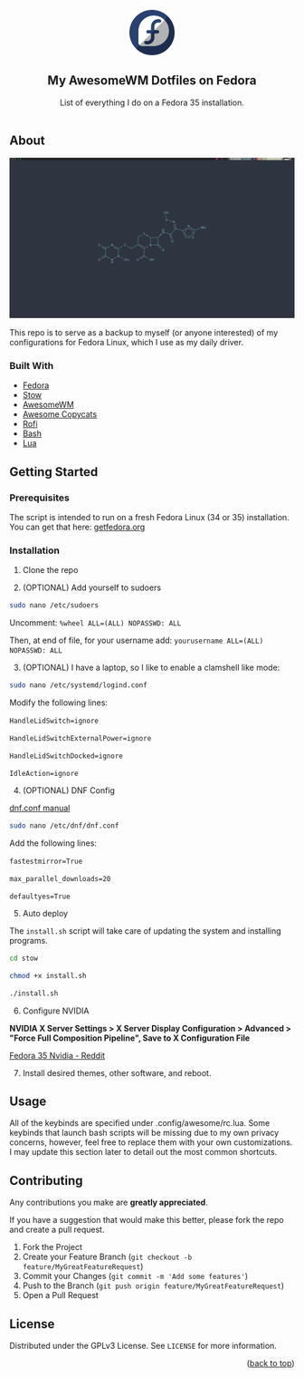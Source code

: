 <div id="top"></div>

<!-- HEADER -->
<br />
<div align="center">
    <img src="images/logo.png" alt="Logo" width="80" height="80">

  <h2 align="center">My AwesomeWM Dotfiles on Fedora</h2>

  <p align="center">
    List of everything I do on a Fedora 35 installation.
    <br />
    <br />
  </p>
</div>

<!-- ABOUT -->
## About

![](images/screenshot.png)

This repo is to serve as a backup to myself (or anyone interested) of my configurations for Fedora Linux, which I use as my daily driver. 

### Built With

* [Fedora](https://getfedora.org/)
* [Stow](https://www.gnu.org/software/stow/)
* [AwesomeWM](https://awesomewm.org/)
* [Awesome Copycats](https://github.com/lcpz/awesome-copycats)
* [Rofi](https://wiki.archlinux.org/title/Rofi)
* [Bash](https://www.gnu.org/software/bash/)
* [Lua](https://www.lua.org/)

<!-- GETTING STARTED -->
## Getting Started

### Prerequisites

The script is intended to run on a fresh Fedora Linux (34 or 35) installation. You can get that here: [getfedora.org](https://getfedora.org/)

### Installation

1. Clone the repo

2. (OPTIONAL) Add yourself to sudoers

```bash
sudo nano /etc/sudoers
```
Uncomment: `%wheel ALL=(ALL) NOPASSWD: ALL`

Then, at end of file, for your username add: `yourusername ALL=(ALL) NOPASSWD: ALL`

3. (OPTIONAL) I have a laptop, so I like to enable a clamshell like mode:

```bash
sudo nano /etc/systemd/logind.conf
```

Modify the following lines: 

`HandleLidSwitch=ignore`

`HandleLidSwitchExternalPower=ignore`

`HandleLidSwitchDocked=ignore`

`IdleAction=ignore`

4. (OPTIONAL) DNF Config

[dnf.conf manual](https://man7.org/linux/man-pages/man5/dnf.conf.5.html)

```bash
sudo nano /etc/dnf/dnf.conf
```

Add the following lines:

`fastestmirror=True`

`max_parallel_downloads=20`

`defaultyes=True`

5. Auto deploy

The `install.sh` script will take care of updating the system and installing programs. 

```bash
cd stow
```

```bash
chmod +x install.sh
```

```bash
./install.sh
```

6. Configure NVIDIA

**NVIDIA X Server Settings > X Server Display Configuration > Advanced > "Force Full Composition Pipeline", Save to X Configuration File**

[Fedora 35 Nvidia - Reddit](https://www.reddit.com/r/Fedora/comments/r3159m/nvidia_driver_is_not_working_after_a_fedora_34_to/)

7. Install desired themes, other software, and reboot.

<!-- USAGE EXAMPLES -->
## Usage

All of the keybinds are specified under .config/awesome/rc.lua. Some keybinds that launch bash scripts will be missing due to my own privacy concerns, however, feel free to replace them with your own customizations. I may update this section later to detail out the most common shortcuts.

<!-- CONTRIBUTING -->
## Contributing

Any contributions you make are **greatly appreciated**.

If you have a suggestion that would make this better, please fork the repo and create a pull request.

1. Fork the Project
2. Create your Feature Branch (`git checkout -b feature/MyGreatFeatureRequest`)
3. Commit your Changes (`git commit -m 'Add some features'`)
4. Push to the Branch (`git push origin feature/MyGreatFeatureRequest`)
5. Open a Pull Request

<!-- LICENSE -->
## License

Distributed under the GPLv3 License. See `LICENSE` for more information.

<p align="right">(<a href="#top">back to top</a>)</p>
